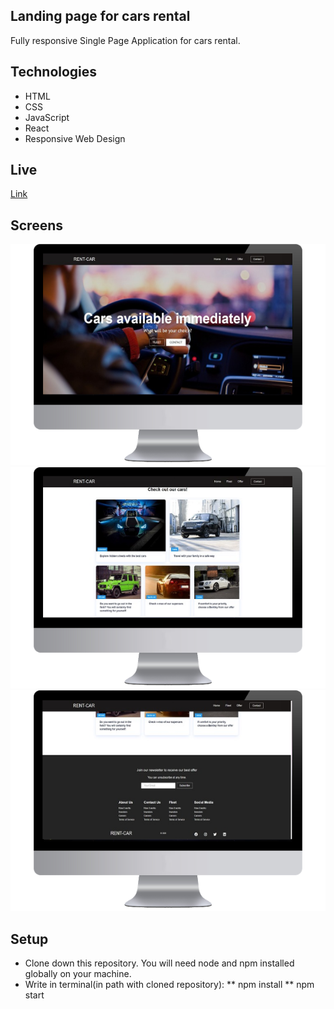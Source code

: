 ## Landing page for cars rental

Fully responsive Single Page Application for cars rental.

## Technologies

- HTML
- CSS
- JavaScript
- React
- Responsive Web Design

## Live

[Link](https://czyzu05.github.io/cars-rental-website-react/)

## Screens

![main screen](./src/assets/images/main.png)
![section screen](./src/assets/images/section.png)
![footer screen](./src/assets/images/footer.png)

## Setup

- Clone down this repository. You will need node and npm installed globally on your machine.
- Write in terminal(in path with cloned repository):
  ** npm install
  ** npm start
